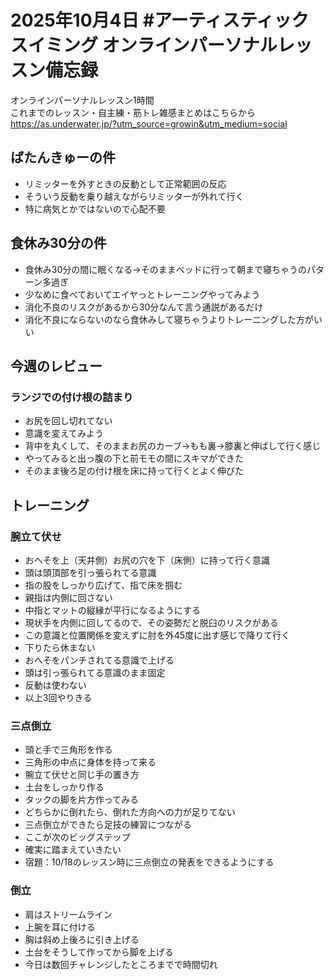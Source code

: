 # 2025年10月4日 #アーティスティックスイミング オンラインパーソナルレッスン備忘録
オンラインパーソナルレッスン1時間  
これまでのレッスン・自主練・筋トレ雑感まとめはこちらから  
https://as.underwater.jp/?utm_source=growin&utm_medium=social  
## ばたんきゅーの件
- リミッターを外すときの反動として正常範囲の反応
- そういう反動を乗り越えながらリミッターが外れて行く
- 特に病気とかではないので心配不要 
## 食休み30分の件
- 食休み30分の間に眠くなる→そのままベッドに行って朝まで寝ちゃうのパターン多過ぎ
- 少なめに食べておいてエイヤっとトレーニングやってみよう
- 消化不良のリスクがあるから30分なんて言う通説があるだけ
- 消化不良にならないのなら食休みして寝ちゃうよりトレーニングした方がいい
## 今週のレビュー
### ランジでの付け根の詰まり
- お尻を回し切れてない
- 意識を変えてみよう
- 背中を丸くして、そのままお尻のカーブ→もも裏→膝裏と伸ばして行く感じ
- やってみると出っ腹の下と前モモの間にスキマができた
- そのまま後ろ足の付け根を床に持って行くとよく伸びた
## トレーニング
### 腕立て伏せ
- おへそを上（天井側）お尻の穴を下（床側）に持って行く意識
- 頭は頭頂部を引っ張られてる意識
- 指の股をしっかり広げて、指で床を掴む
- 親指は内側に回さない
- 中指とマットの縦縁が平行になるようにする
- 現状手を内側に回してるので、その姿勢だと脱臼のリスクがある
- この意識と位置関係を変えずに肘を外45度に出す感じで降りて行く
- 下りたら休まない
- おへそをパンチされてる意識で上げる
- 頭は引っ張られてる意識のまま固定
- 反動は使わない
- 以上3回やりきる
### 三点倒立
- 頭と手で三角形を作る
- 三角形の中点に身体を持って来る
- 腕立て伏せと同じ手の置き方
- 土台をしっかり作る
- タックの脚を片方作ってみる
- どちらかに倒れたら、倒れた方向への力が足りてない
- 三点倒立ができたら足技の練習につながる
- ここが次のビッグステップ
- 確実に踏まえていきたい
- 宿題：10/18のレッスン時に三点倒立の発表をできるようにする
### 倒立
- 肩はストリームライン
- 上腕を耳に付ける
- 胸は斜め上後ろに引き上げる
- 土台をそうして作ってから脚を上げる
- 今日は数回チャレンジしたところまでで時間切れ